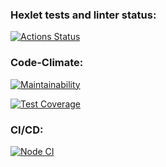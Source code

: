 ### Hexlet tests and linter status:

[![Actions Status](https://github.com/aleksandrchusovitin/backend-project-4/workflows/hexlet-check/badge.svg)](https://github.com/aleksandrchusovitin/backend-project-4/actions)

### Code-Climate:

[![Maintainability](https://api.codeclimate.com/v1/badges/c0dd04f9907271492e3e/maintainability)](https://codeclimate.com/github/aleksandrchusovitin/backend-project-4/maintainability)

[![Test Coverage](https://api.codeclimate.com/v1/badges/c0dd04f9907271492e3e/test_coverage)](https://codeclimate.com/github/aleksandrchusovitin/backend-project-4/test_coverage)

### CI/CD:

[![Node CI](https://github.com/aleksandrchusovitin/backend-project-4/actions/workflows/node.js.yml/badge.svg)](https://github.com/aleksandrchusovitin/backend-project-4/actions/workflows/node.js.yml)
